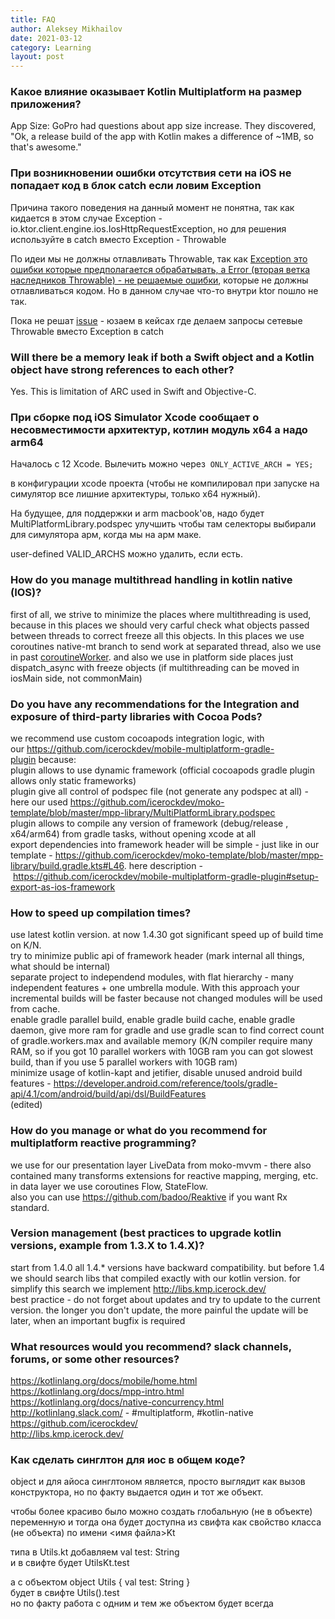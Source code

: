 ```yaml
---
title: FAQ
author: Aleksey Mikhailov
date: 2021-03-12
category: Learning
layout: post
---
```


### Какое влияние оказывает Kotlin Multiplatform на размер приложения?

App Size: GoPro had questions about app size increase. They discovered, "Ok, a release build of the app with Kotlin makes a difference of ~1MB, so that's awesome." 

### При возникновении ошибки отсутствия сети на iOS не попадает код в блок catch если ловим Exception

Причина такого поведения на данный момент не понятна, так как кидается в этом случае Exception - io.ktor.client.engine.ios.IosHttpRequestException, но для решения используйте в catch вместо Exception - Throwable

По идеи мы не должны отлавливать Throwable, так как [Exception это ошибки которые предполагается обрабатывать, а Error (вторая ветка наследников Throwable) - не решаемые ошибки](http://java-online.ru/java-throws.xhtml), которые не должны отлавливаться кодом. Но в данном случае что-то внутри ktor пошло не так.

Пока не решат [issue](https://github.com/ktorio/ktor/issues/1165) - юзаем в кейсах где делаем запросы сетевые Throwable вместо Exception в catch

### Will there be a memory leak if both a Swift object and a Kotlin object have strong references to each other?

Yes. This is limitation of ARC used in Swift and Objective-C.

### При сборке под iOS Simulator Xcode сообщает о несовместимости архитектур, котлин модуль x64 а надо arm64

Началось с 12 Xcode. Вылечить можно через 
`ONLY_ACTIVE_ARCH = YES;`

в конфигурации xcode проекта (чтобы не компилировал при запуске на симулятор все лишние архитектуры, только x64 нужный).

На будущее, для поддержки и arm macbook'ов, надо будет MultiPlatformLibrary.podspec улучшить чтобы там селекторы выбирали для симулятора арм, когда мы на арм маке.

user-defined VALID_ARCHS можно удалить, если есть.

### How do you manage multithread handling in kotlin native (IOS)?

first of all, we strive to minimize the places where multithreading is used, because in this places we should very carful check what objects passed between threads to correct freeze all this objects. In this places we use coroutines native-mt branch to send work at separated thread, also we use in past [coroutineWorker](https://github.com/Autodesk/coroutineworker). and also we use in platform side places just dispatch_async with freeze objects (if multithreading can be moved in iosMain side, not commonMain)

### Do you have any recommendations for the Integration and exposure of third-party libraries with Cocoa Pods?

we recommend use custom cocoapods integration logic, with our <https://github.com/icerockdev/mobile-multiplatform-gradle-plugin> because:\
plugin allows to use dynamic framework (official cocoapods gradle plugin allows only static frameworks)\
plugin give all control of podspec file (not generate any podspec at all) - here our used <https://github.com/icerockdev/moko-template/blob/master/mpp-library/MultiPlatformLibrary.podspec>\
plugin allows to compile any version of framework (debug/release , x64/arm64) from gradle tasks, without opening xcode at all\
export dependencies into framework header will be simple - just like in our template - <https://github.com/icerockdev/moko-template/blob/master/mpp-library/build.gradle.kts#L46>. here description - <https://github.com/icerockdev/mobile-multiplatform-gradle-plugin#setup-export-as-ios-framework>

### How to speed up compilation times?

use latest kotlin version. at now 1.4.30 got significant speed up of build time on K/N.\
try to minimize public api of framework header (mark internal all things, what should be internal)\
separate project to independend modules, with flat hierarchy - many independent features + one umbrella module. With this approach your incremental builds will be faster because not changed modules will be used from cache.\
enable gradle parallel build, enable gradle build cache, enable gradle daemon, give more ram for gradle and use gradle scan to find correct count of gradle.workers.max and available memory (K/N compiler require many RAM, so if you got 10 parallel workers with 10GB ram you can got slowest build, than if you use 5 parallel workers with 10GB ram)\
minimize usage of kotlin-kapt and jetifier, disable unused android build features - <https://developer.android.com/reference/tools/gradle-api/4.1/com/android/build/api/dsl/BuildFeatures>\
(edited)

### How do you manage or what do you recommend for multiplatform reactive programming?

we use for our presentation layer LiveData from moko-mvvm - there also contained many transforms extensions for reactive mapping, merging, etc.\
in data layer we use coroutines Flow, StateFlow.\
also you can use <https://github.com/badoo/Reaktive> if you want Rx standard.

### Version management (best practices to upgrade kotlin versions, example from 1.3.X to 1.4.X)?

start from 1.4.0 all 1.4.* versions have backward compatibility. but before 1.4 we should search libs that compiled exactly with our kotlin version. for simplify this search we implement <http://libs.kmp.icerock.dev/>\
best practice - do not forget about updates and try to update to the current version. the longer you don't update, the more painful the update will be later, when an important bugfix is required

### What resources would you recommend? slack channels, forums, or some other resources?

<https://kotlinlang.org/docs/mobile/home.html>\
<https://kotlinlang.org/docs/mpp-intro.html>\
<https://kotlinlang.org/docs/native-concurrency.html>\
<http://kotlinlang.slack.com/> - #multiplatform, #kotlin-native\
<https://github.com/icerockdev/>\
<http://libs.kmp.icerock.dev/>

### Как сделать синглтон для иос в общем коде?

object и для айоса синглтоном является, просто выглядит как вызов конструктора, но по факту выдается один и тот же объект.

чтобы более красиво было можно создать глобальную (не в объекте) переменную и тогда она будет доступна из свифта как свойство класса (не объекта) по имени <имя файла>Kt

типа в Utils.kt добавляем val test: String\
и в свифте будет UtilsKt.test

а с объектом object Utils { val test: String }\
будет в свифте Utils().test\
но по факту работа с одним и тем же объектом будет всегда
